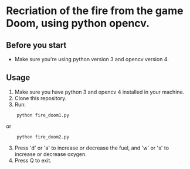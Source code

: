 # Recriation of the fire from the game Doom, using python opencv.

## Before you start

* Make sure you're using python version 3 and opencv version 4.

## Usage

1. Make sure you have python 3 and opencv 4 installed in your machine.
2. Clone this repository.
3. Run:
```shell
    python fire_doom1.py
```
or
```shell
    python fire_doom2.py
```
3. Press 'd' or 'a' to increase or decrease the fuel, and 'w' or 's' to  increase or decrease oxygen.
4. Press Q to exit.
